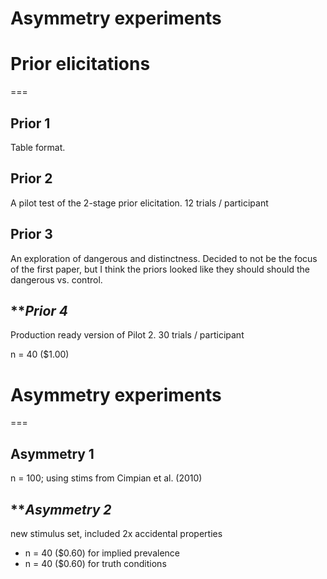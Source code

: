 # Asymmetry experiments

# Prior elicitations
===			

## Prior 1

Table format.

## Prior 2

A pilot test of the 2-stage prior elicitation. 12 trials / participant

## Prior 3

An exploration of dangerous and distinctness. Decided to not be the focus of the first paper, but I think the priors looked like they should should the dangerous vs. control.

## ***Prior 4*

Production ready version of Pilot 2. 30 trials / participant

n = 40 ($1.00)
 						
# Asymmetry experiments
===			


## Asymmetry 1

n = 100; using stims from Cimpian et al. (2010)

## ***Asymmetry 2*

new stimulus set, included 2x accidental properties

+ n = 40 ($0.60)	for implied prevalence
+ n = 40 ($0.60) for truth conditions